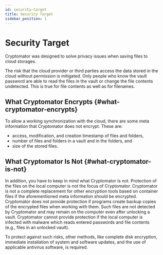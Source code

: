 ```yaml
---
id: security-target
title: Security Target
sidebar_position: 1
---
```


# Security Target

Cryptomator was designed to solve privacy issues when saving files to cloud storages.

The risk that the cloud provider or third parties access the data stored in the cloud without permission is mitigated.
Only people who know the vault password are able to read the files in the vault or change the file contents undetected.
This is true for file contents as well as for filenames.

## What Cryptomator Encrypts {#what-cryptomator-encrypts}

To allow a working synchronization with the cloud, there are some meta information that Cryptomator does not encrypt.
These are:

* access, modification, and creation timestamp of files and folders,
* number of files and folders in a vault and in the folders, and
* size of the stored files.

## What Cryptomator Is Not {#what-cryptomator-is-not}

In addition, you have to keep in mind what Cryptomator is not.
Protection of the files on the local computer is not the focus of Cryptomator.
Cryptomator is not a complete replacement for other encryption tools based on container files if the aforementioned meta information should be encrypted.
Cryptomator does not provide protection if programs create backup copies of the encrypted files when working with them.
Such files are not detected by Cryptomator and may remain on the computer even after unlocking a vault.
Cryptomator cannot provide protection if the local computer is infected with malware which reads entered passwords and file contents (e.g., files in an unlocked vault).

To protect against such risks, other methods, like complete disk encryption, immediate installation of system and software updates, and the use of applicable antivirus software, is required.
